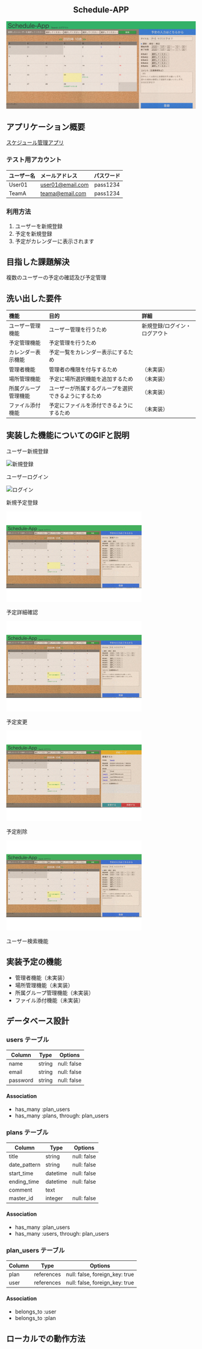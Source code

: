 <h2 align="center">Schedule-APP</h2>

![アプリトップページ](schedule-app(toppage).png)

## アプリケーション概要

[スケジュール管理アプリ](https://schedule-app-29743.herokuapp.com/)

### テスト用アカウント

|ユーザー名|メールアドレス|パスワード|
|:--|:--|:--:|
|User01|user01@email.com|pass1234|
|TeamA|teama@email.com|pass1234|

### 利用方法
1. ユーザーを新規登録
1. 予定を新規登録
1. 予定がカレンダーに表示されます


## 目指した課題解決
複数のユーザーの予定の確認及び予定管理

## 洗い出した要件

|機能|目的|詳細|
|:--|:--|:--|
|ユーザー管理機能|ユーザー管理を行うため|新規登録/ログイン・ログアウト|
|予定管理機能|予定管理を行うため||
|カレンダー表示機能|予定一覧をカレンダー表示にするため||
|管理者機能|管理者の権限を付与するため|（未実装）|
|場所管理機能|予定に場所選択機能を追加するため|（未実装）|
|所属グループ管理機能|ユーザーが所属するグループを選択できるようにするため|（未実装）|
|ファイル添付機能|予定にファイルを添付できるようにするため|（未実装）|

## 実装した機能についてのGIFと説明
ユーザー新規登録

![新規登録](ユーザー新規登録.gif)

ユーザーログイン

![ログイン](ログイン.gif)

新規予定登録

![予定登録](予定新規登録.gif)

予定詳細確認

![予定詳細](予定詳細表示.gif)

予定変更

![予定変更](予定変更.gif)

予定削除

![予定削除](予定削除.gif)

ユーザー検索機能

## 実装予定の機能
- 管理者機能（未実装）
- 場所管理機能（未実装）
- 所属グループ管理機能（未実装）
- ファイル添付機能（未実装）

## データベース設計

### users テーブル

| Column    | Type    | Options     |
| --------- | ------- | ----------- |
| name      | string  | null: false |
| email     | string  | null: false |
| password  | string  | null: false |

#### Association

- has_many :plan_users
- has_many :plans, through: plan_users

### plans テーブル

| Column        | Type       | Options      |
| ------------- | ---------- | ------------ |
| title         | string     | null: false  |
| date_pattern  | string     | null: false  |
| start_time    | datetime   | null: false  |
| ending_time   | datetime   | null: false  |
| comment       | text       |              |
| master_id     | integer    | null: false  |

#### Association

- has_many :plan_users
- has_many :users, through: plan_users

### plan_users テーブル

| Column | Type       | Options                        |
| ------ | ---------- | ------------------------------ |
| plan   | references | null: false, foreign_key: true |
| user   | references | null: false, foreign_key: true |

#### Association

- belongs_to :user
- belongs_to :plan

## ローカルでの動作方法
